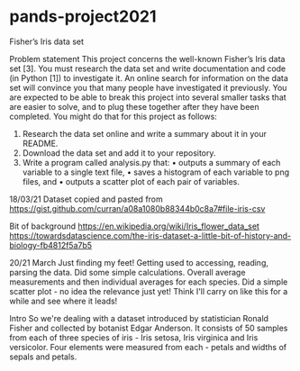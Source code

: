 # pands-project2021
Fisher’s Iris data set

Problem statement
This project concerns the well-known Fisher’s Iris data set [3]. You must research the data set
and write documentation and code (in Python [1]) to investigate it. An online search for
information on the data set will convince you that many people have investigated it
previously. You are expected to be able to break this project into several smaller tasks that
are easier to solve, and to plug these together after they have been completed.
You might do that for this project as follows:
1. Research the data set online and write a summary about it in your README.
2. Download the data set and add it to your repository.
3. Write a program called analysis.py that:
• outputs a summary of each variable to a single text file,
• saves a histogram of each variable to png files, and
• outputs a scatter plot of each pair of variables. 

18/03/21
Dataset copied and pasted from https://gist.github.com/curran/a08a1080b88344b0c8a7#file-iris-csv

Bit of background
https://en.wikipedia.org/wiki/Iris_flower_data_set
https://towardsdatascience.com/the-iris-dataset-a-little-bit-of-history-and-biology-fb4812f5a7b5

20/21 March
Just finding my feet!
Getting used to accessing, reading, parsing the data.
Did some simple calculations. Overall average measurements and then individual averages for each species.
Did a simple scatter plot - no idea the relevance just yet!
Think I'll carry on like this for a while and see where it leads!

Intro
So we're dealing with a dataset introduced by statistician Ronald Fisher and collected by botanist Edgar Anderson. It consists of 50 samples from each of three species of iris - Iris setosa, Iris virginica and Iris versicolor. Four elements were measured from each - petals and widths of sepals and petals.



